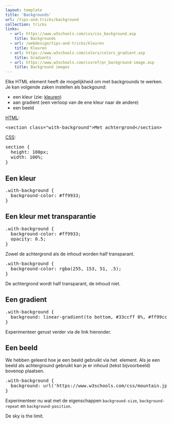 ```yaml
---
layout: template
title: 'Backgrounds'
url: /tips-and-tricks/background
collection: tricks
links:
  - url: https://www.w3schools.com/css/css_background.asp 
    title: Backgrounds
  - url: /webdesign/tips-and-tricks/kleuren
    title: Kleuren
  - url: https://www.w3schools.com/colors/colors_gradient.asp
    title: Gradients  
  - url: https://www.w3schools.com/cssref/pr_background-image.asp
    title: Background images
---
```

Elke HTML element heeft de mogelijkheid om met backgrounds te werken. Je kan volgende zaken instellen als backgound:
* een kleur (zie: <a href="/webdesign/tips-and-tricks/kleuren">kleuren</a>)
* aan gradient (een verloop van de ene kleur naar de andere)
* een beeld

<u>HTML</u>:
<pre data-enlighter-theme="beyond" data-enlighter-language="html">
&lt;section class="with-background"&gt;Met achtergrond&lt;/section&gt;
</pre>

<u>CSS</u>:
<pre data-enlighter-theme="beyond" data-enlighter-language="css">
section {
  height: 100px;
  width: 100%;
}
</pre>

## Een kleur

<pre data-enlighter-theme="beyond" data-enlighter-language="css">
.with-background {
  background-color: #ff9933;
}
</pre>

## Een kleur met transparantie
<pre data-enlighter-theme="beyond" data-enlighter-language="css">
.with-background {
  background-color: #ff9933;
  opacity: 0.5;
}
</pre>
Zowel de achtergrond als de inhoud worden half transparant.

<pre data-enlighter-theme="beyond" data-enlighter-language="css">
.with-background {
  background-color: rgba(255, 153, 51, .5);
}
</pre>
De achtergrond wordt half transparant, de inhoud niet.

## Een gradient
<pre data-enlighter-theme="beyond" data-enlighter-language="css">
.with-background {
  background: linear-gradient(to bottom, #33ccff 0%, #ff99cc 100%);
}
</pre>
Experimenteer gerust verder via de link hieronder.

## Een beeld
We hebben geleerd hoe je een beeld gebruikt via het <code><img></code> element. Als je een beeld als achterground gebruikt kan je er inhoud (tekst bijvoorbeeld) bovenop plaatsen.

<pre data-enlighter-theme="beyond" data-enlighter-language="css">
.with-background {
  background: url('https://www.w3schools.com/css/mountain.jpg');
}
</pre>

Experimenteer nu wat met de eigenschappen  <code>background-size</code>, <code>background-repeat</code> en <code>background-position</code>.

De sky is the limit.

